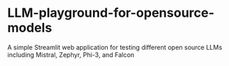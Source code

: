 # LLM-playground-for-opensource-models
A simple Streamlit web application for testing different open source LLMs including Mistral, Zephyr, Phi-3, and Falcon 
